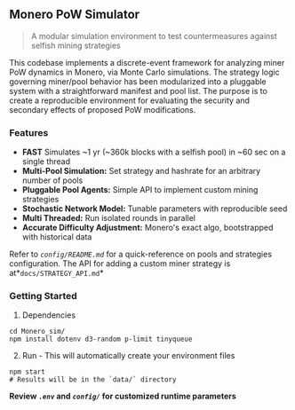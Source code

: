## Monero PoW Simulator
> A modular simulation environment to test countermeasures against selfish mining strategies

This codebase implements a discrete-event framework for analyzing miner PoW dynamics in Monero, via Monte Carlo simulations. The strategy logic governing miner/pool behavior has been modularized into a pluggable system with a straightforward manifest and pool list. The purpose is to create a reproducible environment for evaluating the security and secondary effects of proposed PoW modifications.

### Features
- **FAST** Simulates ~1 yr (~360k blocks with a selfish pool) in ~60 sec on a single thread
- **Multi-Pool Simulation:**  Set strategy and hashrate for an arbitrary number of pools
- **Pluggable Pool Agents:**  Simple API to implement custom mining strategies
- **Stochastic Network Model:**  Tunable parameters with reproducible seed
- **Multi Threaded:** Run isolated rounds in parallel
- **Accurate Difficulty Adjustment:**  Monero's exact algo, bootstrapped with historical data

Refer to *`config/README.md`* for a quick-reference on pools and strategies configuration. The API for adding a custom miner strategy is at*`docs/STRATEGY_API.md`*

### Getting Started
1. Dependencies
```
cd Monero_sim/
npm install dotenv d3-random p-limit tinyqueue
```
2. Run - This will automatically create your environment files
```
npm start
# Results will be in the `data/` directory   
```
**Review *`.env`* and *`config/`* for customized runtime parameters**
